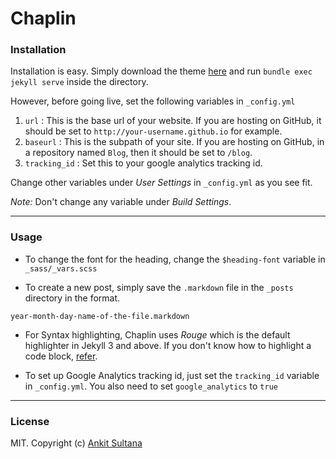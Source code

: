 # Chaplin

### Installation

Installation is easy. Simply download the theme [here](http://github.com/bk2dcradle/Chaplin/archive/master.zip) and run `bundle exec jekyll serve` inside the directory.

However, before going live, set the following variables in `_config.yml`

1. `url` : This is the base url of your website. If you are hosting on GitHub, it should be set to `http://your-username.github.io` for example.
2. `baseurl` : This is the subpath of your site. If you are hosting on GitHub, in a repository named `Blog`, then it should be set to `/blog`.
3. `tracking_id` : Set this to your google analytics tracking id.

Change other variables under *User Settings* in `_config.yml` as you see fit. 

*Note:* Don't change any variable under *Build Settings*.

---

### Usage

* To change the font for the heading, change the `$heading-font` variable in `_sass/_vars.scss`

* To create a new post, simply save the `.markdown` file in the `_posts` directory in the format.

```
year-month-day-name-of-the-file.markdown
```

* For Syntax highlighting, Chaplin uses *Rouge* which is the default highlighter in Jekyll 3 and above. If you don't know how to highlight a code block, [refer](http://jekyllrb.com/docs/templates/).

* To set up Google Analytics tracking id, just set the `tracking_id` variable in `_config.yml`. You also need to set `google_analytics` to `true`

---

### License

MIT. Copyright (c) [Ankit Sultana](http://twitter.com/AnkitSultana)
